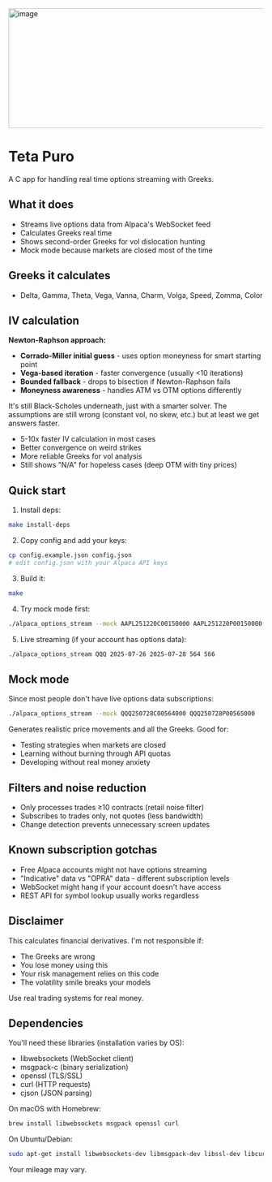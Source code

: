 <img width="1308" height="236" alt="image" src="https://github.com/user-attachments/assets/63cf7807-e1cc-486b-8e54-5914c46a523a" />

# Teta Puro

A C app for handling real time options streaming with Greeks.

## What it does

- Streams live options data from Alpaca's WebSocket feed
- Calculates Greeks real time
- Shows second-order Greeks for vol dislocation hunting
- Mock mode because markets are closed most of the time

## Greeks it calculates

- Delta, Gamma, Theta, Vega, Vanna, Charm, Volga, Speed, Zomma, Color

## IV calculation

**Newton-Raphson approach:**
- **Corrado-Miller initial guess** - uses option moneyness for smart starting point
- **Vega-based iteration** - faster convergence (usually <10 iterations)
- **Bounded fallback** - drops to bisection if Newton-Raphson fails
- **Moneyness awareness** - handles ATM vs OTM options differently

It's still Black-Scholes underneath, just with a smarter solver. The assumptions are still wrong (constant vol, no skew, etc.) but at least we get answers faster.

- 5-10x faster IV calculation in most cases
- Better convergence on weird strikes
- More reliable Greeks for vol analysis
- Still shows "N/A" for hopeless cases (deep OTM with tiny prices)

## Quick start

1. Install deps:
```bash
make install-deps
```

2. Copy config and add your keys:
```bash
cp config.example.json config.json
# edit config.json with your Alpaca API keys
```

3. Build it:
```bash
make
```

4. Try mock mode first:
```bash
./alpaca_options_stream --mock AAPL251220C00150000 AAPL251220P00150000
```

5. Live streaming (if your account has options data):
```bash
./alpaca_options_stream QQQ 2025-07-26 2025-07-28 564 566
```

## Mock mode

Since most people don't have live options data subscriptions:

```bash
./alpaca_options_stream --mock QQQ250728C00564000 QQQ250728P00565000
```

Generates realistic price movements and all the Greeks. Good for:
- Testing strategies when markets are closed
- Learning without burning through API quotas
- Developing without real money anxiety

## Filters and noise reduction

- Only processes trades ≥10 contracts (retail noise filter)
- Subscribes to trades only, not quotes (less bandwidth)
- Change detection prevents unnecessary screen updates

## Known subscription gotchas

- Free Alpaca accounts might not have options streaming
- "Indicative" data vs "OPRA" data - different subscription levels
- WebSocket might hang if your account doesn't have access
- REST API for symbol lookup usually works regardless

## Disclaimer

This calculates financial derivatives. I'm not responsible if:
- The Greeks are wrong
- You lose money using this
- Your risk management relies on this code
- The volatility smile breaks your models

Use real trading systems for real money.

## Dependencies

You'll need these libraries (installation varies by OS):
- libwebsockets (WebSocket client)
- msgpack-c (binary serialization)
- openssl (TLS/SSL)
- curl (HTTP requests)
- cjson (JSON parsing)

On macOS with Homebrew:
```bash
brew install libwebsockets msgpack openssl curl
```

On Ubuntu/Debian:
```bash
sudo apt-get install libwebsockets-dev libmsgpack-dev libssl-dev libcurl4-openssl-dev libcjson-dev
```

Your mileage may vary.